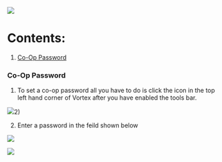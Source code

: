 ![](https://s12.gifyu.com/images/SukyP.png)

# Contents:
1) [Co-Op Password](#co-op-password)



### Co-Op Password

1) To set a co-op password all you have to do is click the icon in the top left hand corner of Vortex after you have enabled the tools bar.&#x20;

![](https://s12.gifyu.com/images/Suui1.jpg)2) 

2) Enter a password in the feild shown below&#x20;

![](https://s12.gifyu.com/images/SuuiX.jpg)

![](https://s12.gifyu.com/images/SuvgK.png)

